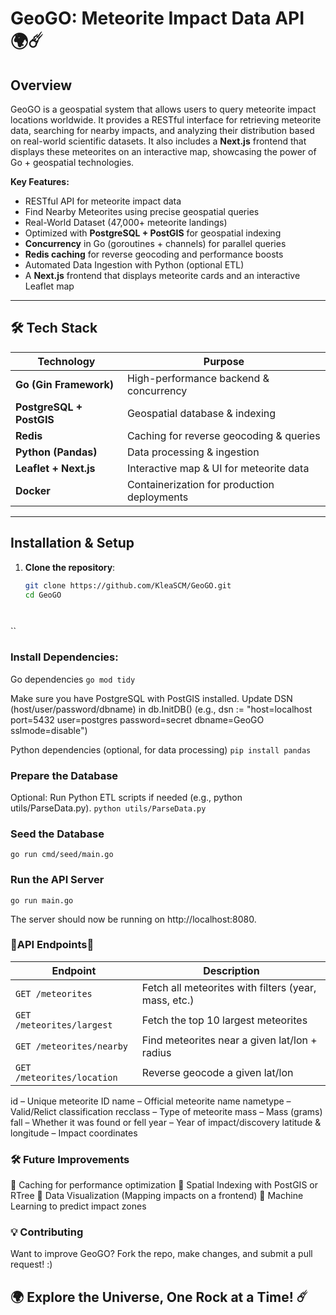 # GeoGO: Meteorite Impact Data API 🌍☄️

## Overview
GeoGO is a geospatial system that allows users to query meteorite impact locations worldwide. It provides a RESTful interface for retrieving meteorite data, searching for nearby impacts, and analyzing their distribution based on real-world scientific datasets. It also includes a **Next.js** frontend that displays these meteorites on an interactive map, showcasing the power of Go + geospatial technologies.

**Key Features:**
- RESTful API for meteorite impact data  
- Find Nearby Meteorites using precise geospatial queries  
- Real-World Dataset (47,000+ meteorite landings)  
- Optimized with **PostgreSQL + PostGIS** for geospatial indexing  
- **Concurrency** in Go (goroutines + channels) for parallel queries  
- **Redis caching** for reverse geocoding and performance boosts  
- Automated Data Ingestion with Python (optional ETL)  
- A **Next.js** frontend that displays meteorite cards and an interactive Leaflet map

---

## 🛠️ Tech Stack

| **Technology**             | **Purpose**                                   |
|----------------------------|-----------------------------------------------|
| **Go (Gin Framework)**     | High-performance backend & concurrency        |
| **PostgreSQL + PostGIS**   | Geospatial database & indexing                |
| **Redis**                  | Caching for reverse geocoding & queries       |
| **Python (Pandas)**        | Data processing & ingestion                   |
| **Leaflet + Next.js**      | Interactive map & UI for meteorite data       |
| **Docker**                 | Containerization for production deployments   |

---

## Installation & Setup

1. **Clone the repository**:
   ```bash
   git clone https://github.com/KleaSCM/GeoGO.git
   cd GeoGO




``
###  Install Dependencies:
Go dependencies
``go mod tidy``

Make sure you have PostgreSQL with PostGIS installed.
Update DSN (host/user/password/dbname) in db.InitDB() (e.g., dsn := "host=localhost port=5432 user=postgres password=secret dbname=GeoGO sslmode=disable")


Python dependencies (optional, for data processing) 
``pip install pandas``
### Prepare the Database

Optional: Run Python ETL scripts if needed (e.g., python utils/ParseData.py).
``python utils/ParseData.py``

### Seed the Database
``go run cmd/seed/main.go``
### Run the API Server
``go run main.go``

The server should now be running on http://localhost:8080.

### 📡API Endpoints📡

| **Endpoint**               | **Description**                                       |
|----------------------------|-------------------------------------------------------|
| `GET /meteorites`          | Fetch all meteorites with filters (year, mass, etc.)  |
| `GET /meteorites/largest`  | Fetch the top 10 largest meteorites                   |
| `GET /meteorites/nearby`   | Find meteorites near a given lat/lon + radius         |
| `GET /meteorites/location` | Reverse geocode a given lat/lon                       |


id – Unique meteorite ID
name – Official meteorite name
nametype – Valid/Relict classification
recclass – Type of meteorite
mass – Mass (grams)
fall – Whether it was found or fell
year – Year of impact/discovery
latitude & longitude – Impact coordinates


### 🛠️ Future Improvements

🔹 Caching for performance optimization
🔹 Spatial Indexing with PostGIS or RTree
🔹 Data Visualization (Mapping impacts on a frontend)
🔹 Machine Learning to predict impact zones


### 💡 Contributing

Want to improve GeoGO?
Fork the repo, make changes, and submit a pull request! :)

## 🌍 Explore the Universe, One Rock at a Time! ☄️
